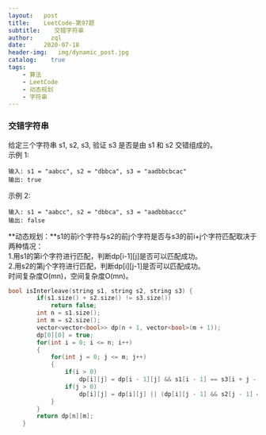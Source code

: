 ```yaml
---
layout:   post
title:    LeetCode-第97题
subtitle:    交错字符串
author:     zql
date:     2020-07-18
header-img:   img/dynamic_post.jpg
catalog:    true
tags:
    - 算法
    - LeetCode
    - 动态规划
    - 字符串
---
```

### 交错字符串  
给定三个字符串 s1, s2, s3, 验证 s3 是否是由 s1 和 s2 交错组成的。  
示例 1:  
```
输入: s1 = "aabcc", s2 = "dbbca", s3 = "aadbbcbcac"
输出: true
```
示例 2:  
```
输入: s1 = "aabcc", s2 = "dbbca", s3 = "aadbbbaccc"
输出: false
```
**动态规划：**s1的前i个字符与s2的前j个字符是否与s3的前i+j个字符匹配取决于两种情况：  
1.用s1的第i个字符进行匹配，判断dp[i-1][j]是否可以匹配成功。  
2.用s2的第j个字符进行匹配，判断dp[i][j-1]是否可以匹配成功。  
时间复杂度O(mn)，空间复杂度O(mn)。  
```c++
bool isInterleave(string s1, string s2, string s3) {
        if(s1.size() + s2.size() != s3.size())
            return false;
        int n = s1.size();
        int m = s2.size();
        vector<vector<bool>> dp(n + 1, vector<bool>(m + 1));
        dp[0][0] = true;
        for(int i = 0; i <= n; i++)
        {
            for(int j = 0; j <= m; j++)
            {
                if(i > 0)
                    dp[i][j] = dp[i - 1][j] && s1[i - 1] == s3[i + j - 1];
                if(j > 0)
                    dp[i][j] = dp[i][j] || (dp[i][j - 1] && s2[j - 1] == s3[i + j - 1]);
            }
        } 
        return dp[n][m];
    }
```
